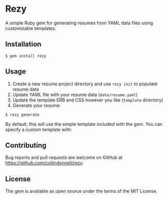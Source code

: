 # Rezy

A simple Ruby gem for generating resumes from YAML data files using customizable templates.

## Installation

```
$ gem install rezy
```

## Usage

1. Create a new resume project directory and use `rezy init` to populate resume data
2. Update YAML file with your resume data (`data/resume.yaml`)
3. Update the template ERB and CSS however you like (`template` directory)
4. Generate your resume:

```
$ rezy generate
```

By default, this will use the simple template included with the gem. You can specify a custom template with:

## Contributing

Bug reports and pull requests are welcome on GitHub at https://github.com/collindonnell/rezy.

## License

The gem is available as open source under the terms of the MIT License.